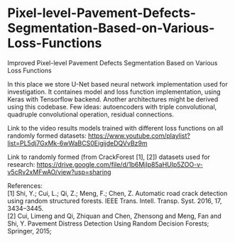 # Pixel-level-Pavement-Defects-Segmentation-Based-on-Various-Loss-Functions
Improved Pixel-level Pavement Defects Segmentation Based on Various Loss Functions
  
In this place we store U-Net based neural network implementation used for investigation. It containes model and loss function implementation, using Keras with Tensorflow backend. Another architectures might be derived using this codebase. Few ideas: autoencoders with triple convolutional, quadruple convolutional operation, residual connections.
  
Link to the video results models trained with different loss functions on all randomly formed datasets: https://www.youtube.com/playlist?list=PL5dj7GxMk-6wWaBCS0EigijdeDQVvBz9m
  
Link to randomly formed (from CrackForest [1], [2]) datasets used for research: https://drive.google.com/file/d/1b6MjIp85aHUIp5ZOO-v-v5cRv2xMFwAO/view?usp=sharing
  
References:  
[1] Shi, Y.; Cui, L.; Qi, Z.; Meng, F.; Chen, Z. Automatic road crack detection using random structured forests. IEEE Trans. Intell. Transp. Syst. 2016, 17, 3434–3445.  
[2] Cui, Limeng and Qi, Zhiquan and Chen, Zhensong and Meng, Fan and Shi, Y. Pavement Distress Detection Using Random Decision Forests; Springer, 2015;  


